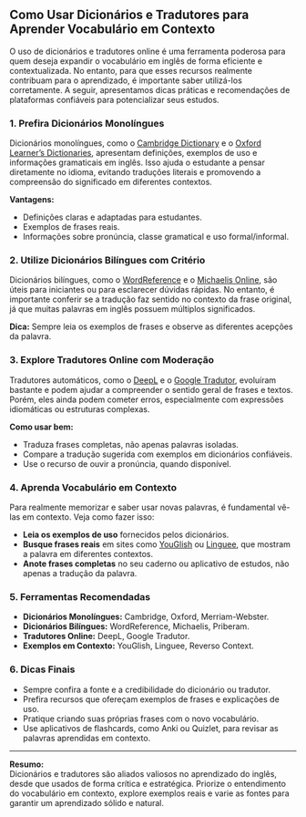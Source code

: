 
## Como Usar Dicionários e Tradutores para Aprender Vocabulário em Contexto

O uso de dicionários e tradutores online é uma ferramenta poderosa para quem deseja expandir o vocabulário em inglês de forma eficiente e contextualizada. No entanto, para que esses recursos realmente contribuam para o aprendizado, é importante saber utilizá-los corretamente. A seguir, apresentamos dicas práticas e recomendações de plataformas confiáveis para potencializar seus estudos.

### 1. Prefira Dicionários Monolíngues

Dicionários monolíngues, como o [Cambridge Dictionary](https://dictionary.cambridge.org/) e o [Oxford Learner’s Dictionaries](https://www.oxfordlearnersdictionaries.com/), apresentam definições, exemplos de uso e informações gramaticais em inglês. Isso ajuda o estudante a pensar diretamente no idioma, evitando traduções literais e promovendo a compreensão do significado em diferentes contextos.

**Vantagens:**
- Definições claras e adaptadas para estudantes.
- Exemplos de frases reais.
- Informações sobre pronúncia, classe gramatical e uso formal/informal.

### 2. Utilize Dicionários Bilíngues com Critério

Dicionários bilíngues, como o [WordReference](https://www.wordreference.com/) e o [Michaelis Online](https://michaelis.uol.com.br/), são úteis para iniciantes ou para esclarecer dúvidas rápidas. No entanto, é importante conferir se a tradução faz sentido no contexto da frase original, já que muitas palavras em inglês possuem múltiplos significados.

**Dica:** Sempre leia os exemplos de frases e observe as diferentes acepções da palavra.

### 3. Explore Tradutores Online com Moderação

Tradutores automáticos, como o [DeepL](https://www.deepl.com/translator) e o [Google Tradutor](https://translate.google.com/), evoluíram bastante e podem ajudar a compreender o sentido geral de frases e textos. Porém, eles ainda podem cometer erros, especialmente com expressões idiomáticas ou estruturas complexas.

**Como usar bem:**
- Traduza frases completas, não apenas palavras isoladas.
- Compare a tradução sugerida com exemplos em dicionários confiáveis.
- Use o recurso de ouvir a pronúncia, quando disponível.

### 4. Aprenda Vocabulário em Contexto

Para realmente memorizar e saber usar novas palavras, é fundamental vê-las em contexto. Veja como fazer isso:

- **Leia os exemplos de uso** fornecidos pelos dicionários.
- **Busque frases reais** em sites como [YouGlish](https://youglish.com/) ou [Linguee](https://www.linguee.com/), que mostram a palavra em diferentes contextos.
- **Anote frases completas** no seu caderno ou aplicativo de estudos, não apenas a tradução da palavra.

### 5. Ferramentas Recomendadas

- **Dicionários Monolíngues:** Cambridge, Oxford, Merriam-Webster.
- **Dicionários Bilíngues:** WordReference, Michaelis, Priberam.
- **Tradutores Online:** DeepL, Google Tradutor.
- **Exemplos em Contexto:** YouGlish, Linguee, Reverso Context.

### 6. Dicas Finais

- Sempre confira a fonte e a credibilidade do dicionário ou tradutor.
- Prefira recursos que ofereçam exemplos de frases e explicações de uso.
- Pratique criando suas próprias frases com o novo vocabulário.
- Use aplicativos de flashcards, como Anki ou Quizlet, para revisar as palavras aprendidas em contexto.

---

**Resumo:**  
Dicionários e tradutores são aliados valiosos no aprendizado do inglês, desde que usados de forma crítica e estratégica. Priorize o entendimento do vocabulário em contexto, explore exemplos reais e varie as fontes para garantir um aprendizado sólido e natural.

```
